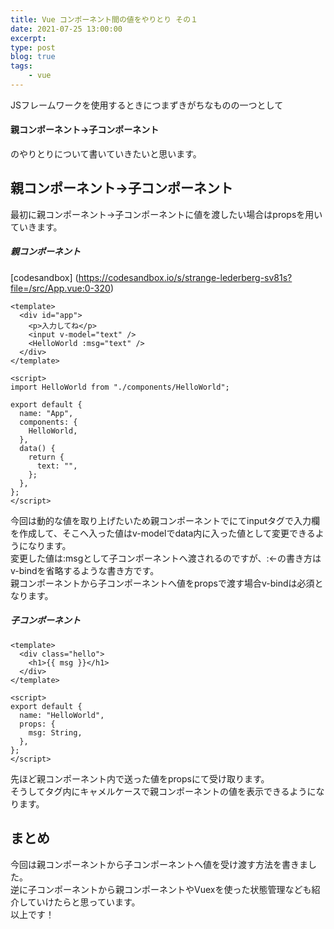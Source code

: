 ```yaml
---
title: Vue コンポーネント間の値をやりとり その１
date: 2021-07-25 13:00:00
excerpt:
type: post
blog: true
tags:
    - vue
---
```



JSフレームワークを使用するときにつまずきがちなものの一つとして  
#### 親コンポーネント→子コンポーネント  
のやりとりについて書いていきたいと思います。  

## 親コンポーネント→子コンポーネント

最初に親コンポーネント→子コンポーネントに値を渡したい場合はpropsを用いていきます。  

##### 親コンポーネント
[codesandbox] (https://codesandbox.io/s/strange-lederberg-sv81s?file=/src/App.vue:0-320)

```
<template>
  <div id="app">
    <p>入力してね</p>
    <input v-model="text" />
    <HelloWorld :msg="text" />
  </div>
</template>

<script>
import HelloWorld from "./components/HelloWorld";

export default {
  name: "App",
  components: {
    HelloWorld,
  },
  data() {
    return {
      text: "",
    };
  },
};
</script>
```

今回は動的な値を取り上げたいため親コンポーネントでにてinputタグで入力欄を作成して、そこへ入った値はv-modelでdata内に入った値として変更できるようになります。  
変更した値は:msgとして子コンポーネントへ渡されるのですが、:←の書き方はv-bindを省略するような書き方です。  
親コンポーネントから子コンポーネントへ値をpropsで渡す場合v-bindは必須となります。

##### 子コンポーネント

```
<template>
  <div class="hello">
    <h1>{{ msg }}</h1>
  </div>
</template>

<script>
export default {
  name: "HelloWorld",
  props: {
    msg: String,
  },
};
</script>
```

先ほど親コンポーネント内で送った値をpropsにて受け取ります。  
そうしてタグ内にキャメルケースで親コンポーネントの値を表示できるようになります。

 
## まとめ

今回は親コンポーネントから子コンポーネントへ値を受け渡す方法を書きました。  
逆に子コンポーネントから親コンポーネントやVuexを使った状態管理なども紹介していけたらと思っています。  
以上です！